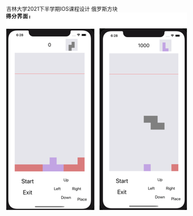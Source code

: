 吉林大学2021下半学期IOS课程设计
俄罗斯方块
![image](https://github.com/WEN3141/TetrisWorld/blob/master/image/%E5%BE%97%E5%88%86%E7%95%8C%E9%9D%A2.png)
